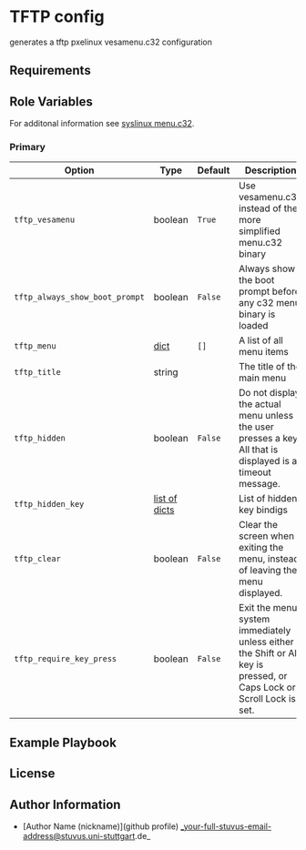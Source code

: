 # TFTP config

generates a tftp pxelinux vesamenu.c32 configuration


## Requirements


## Role Variables

For additonal information see [syslinux menu.c32](https://www.syslinux.org/wiki/index.php?title=Comboot/menu.c32).

### Primary
| Option                         | Type                              | Default | Description                                                                                                         | Required |
|--------------------------------|-----------------------------------|---------|---------------------------------------------------------------------------------------------------------------------|:--------:|
| `tftp_vesamenu`                | boolean                           | `True`  | Use vesamenu.c32 instead of the more simplified menu.c32 binary                                                     |     N    |
| `tftp_always_show_boot_prompt` | boolean                           | `False` | Always show the boot prompt before any c32 menu binary is loaded                                                    |     N    |
| `tftp_menu`                    | [dict](#tftp_menu_item)           | `[]`    | A list of all menu items                                                                                            |     N    |
| `tftp_title`                   | string                            |         | The title of the main menu                                                                                          |     Y    |
| `tftp_hidden`                  | boolean                           | `False` | Do not display the actual menu unless the user presses a key. All that is displayed is a timeout message.           |     N    |
| `tftp_hidden_key`              | [list of dicts](#tftp_hidden_key) |         | List of hidden key bindigs                                                                                          |     N    |
| `tftp_clear`                   | boolean                           | `False` | Clear the screen when exiting the menu, instead of leaving the menu displayed.                                      |     N    |
| `tftp_require_key_press`       | boolean                           | `False` | Exit the menu system immediately unless either the Shift or Alt key is pressed, or Caps Lock or Scroll Lock is set. |     N    |

## Example Playbook

## License

## Author Information

- [Author Name (nickname)](github profile) _your-full-stuvus-email-address@stuvus.uni-stuttgart.de_
